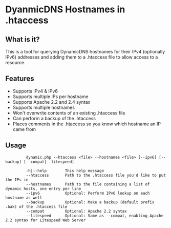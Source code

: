 # DyanmicDNS Hostnames in .htaccess

## What is it?

This is a tool for querying DynamicDNS hostnames for their IPv4 (optionally IPv6) addresses and adding them to a .htaccess file to allow access to a resource.

## Features

+ Supports IPv4 & IPv6
+ Supports multiple IPs per hostname
+ Supports Apache 2.2 and 2.4 syntax
+ Supports multiple hostnames
+ Won't overwrite contents of an existing .htaccess file
+ Can perform a backup of the .htaccess
+ Places comments in the .htaccess so you know which hostname an IP came from

## Usage

```
         dynamic.php --htaccess <file> --hostnames <file> [--ipv6] [--backup] [--compat|--litespeed]

         -h|--help        This help message
         --htaccess       Path to the .htaccess file you'd like to put the IPs in
         --hostnames      Path to the file containing a list of dynamic hosts, one entry per line
         --ipv6           Optional: Perform IPv6 lookup on each hostname as well
         --backup         Optional: Make a backup (default prefix .bak) of the .htaccess file
         --compat         Optional: Apache 2.2 syntax
         --litespeed      Optional: Same as --compat, enabling Apache 2.2 syntax for Litespeed Web Server
```